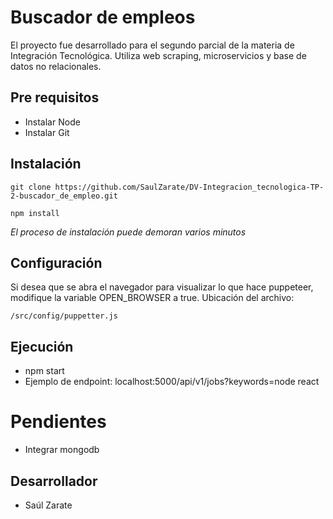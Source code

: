 # Buscador de empleos
El proyecto fue desarrollado para el segundo parcial de la materia de Integración Tecnológica. Utiliza web scraping, microservicios y base de datos no relacionales.

## Pre requisitos
- Instalar Node
- Instalar Git

## Instalación
```
git clone https://github.com/SaulZarate/DV-Integracion_tecnologica-TP-2-buscador_de_empleo.git
```
```
npm install
```
_El proceso de instalación puede demoran varios minutos_


## Configuración
Si desea que se abra el navegador para visualizar lo que hace puppeteer, modifique la variable OPEN_BROWSER a true. Ubicación del archivo:
```
/src/config/puppetter.js
```

## Ejecución
- npm start
- Ejemplo de endpoint: localhost:5000/api/v1/jobs?keywords=node react

# Pendientes
- Integrar mongodb

## Desarrollador
- Saúl Zarate
